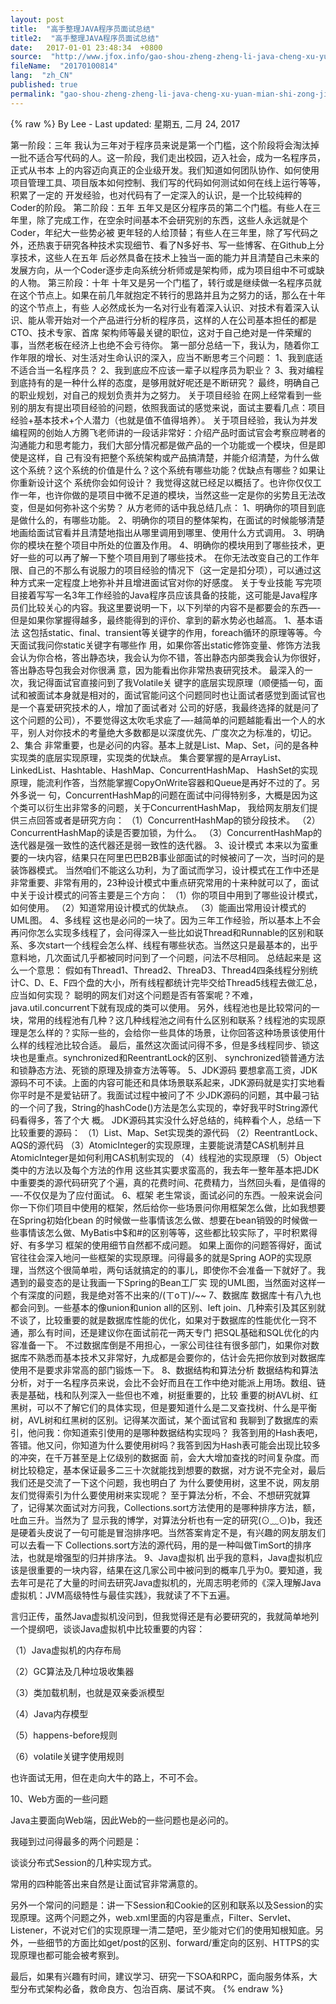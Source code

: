 ```yaml
---
layout: post
title:  "高手整理JAVA程序员面试总结"
title2:  "高手整理JAVA程序员面试总结"
date:   2017-01-01 23:48:34  +0800
source:  "http://www.jfox.info/gao-shou-zheng-zheng-li-java-cheng-xu-yuan-mian-shi-zong-jie.html"
fileName:  "20170100814"
lang:  "zh_CN"
published: true
permalink: "gao-shou-zheng-zheng-li-java-cheng-xu-yuan-mian-shi-zong-jie.html"
---
```

{% raw %}
By Lee - Last updated: 星期五, 二月 24, 2017

第一阶段：三年
我认为三年对于程序员来说是第一个门槛，这个阶段将会淘汰掉一批不适合写代码的人。这一阶段，我们走出校园，迈入社会，成为一名程序员，正式从书本 上的内容迈向真正的企业级开发。我们知道如何团队协作、如何使用项目管理工具、项目版本如何控制、我们写的代码如何测试如何在线上运行等等，积累了一定的 开发经验，也对代码有了一定深入的认识，是一个比较纯粹的Coder的阶段。
第二阶段：五年
五年又是区分程序员的第二个门槛。有些人在三年里，除了完成工作，在空余时间基本不会研究别的东西，这些人永远就是个Coder，年纪大一些势必被 更年轻的人给顶替；有些人在三年里，除了写代码之外，还热衷于研究各种技术实现细节、看了N多好书、写一些博客、在Github上分享技术，这些人在五年 后必然具备在技术上独当一面的能力并且清楚自己未来的发展方向，从一个Coder逐步走向系统分析师或是架构师，成为项目组中不可或缺的人物。
第三阶段：十年
十年又是另一个门槛了，转行或是继续做一名程序员就在这个节点上。如果在前几年就抱定不转行的思路并且为之努力的话，那么在十年的这个节点上，有些 人必然成长为一名对行业有着深入认识、对技术有着深入认识、能从零开始对一个产品进行分析的程序员，这样的人在公司基本担任的都是CTO、技术专家、首席 架构师等最关键的职位，这对于自己绝对是一件荣耀的事，当然老板在经济上也绝不会亏待你。
第一部分总结一下，我认为，随着你工作年限的增长、对生活对生命认识的深入，应当不断思考三个问题：
1、我到底适不适合当一名程序员？
2、我到底应不应该一辈子以程序员为职业？
3、我对编程到底持有的是一种什么样的态度，是够用就好呢还是不断研究？
最终，明确自己的职业规划，对自己的规划负责并为之努力。
关于项目经验
在网上经常看到一些别的朋友有提出项目经验的问题，依照我面试的感觉来说，面试主要看几点：项目经验+基本技术+个人潜力（也就是值不值得培养）。
关于项目经验，我认为并发编程网的创始人方腾飞老师讲的一段话非常好：介绍产品时面试官会考察应聘者的沟通能力和思考能力，我们大部分情况都是做产品的一个功能或一个模块，但是即使是这样，自 己有没有把整个系统架构或产品搞清楚，并能介绍清楚，为什么做这个系统？这个系统的价值是什么？这个系统有哪些功能？优缺点有哪些？如果让你重新设计这个 系统你会如何设计？
我觉得这就已经足以概括了。也许你仅仅工作一年，也许你做的是项目中微不足道的模块，当然这些一定是你的劣势且无法改变，但是如何弥补这个劣势？
从方老师的话中我总结几点：
1、明确你的项目到底是做什么的，有哪些功能。
2、明确你的项目的整体架构，在面试的时候能够清楚地画给面试官看并且清楚地指出从哪里调用到哪里、使用什么方式调用。
3、明确你的模块在整个项目中所处的位置及作用。
4、明确你的模块用到了哪些技术，更好一些的可以再了解一下整个项目用到了哪些技术。
在你无法改变自己的工作年限、自己的不那么有说服力的项目经验的情况下（这一定是扣分项），可以通过这种方式来一定程度上地弥补并且增进面试官对你的好感度。
关于专业技能
写完项目接着写写一名3年工作经验的Java程序员应该具备的技能，这可能是Java程序员们比较关心的内容。我这里要说明一下，以下列举的内容不是都要会的东西—-但是如果你掌握得越多，最终能得到的评价、拿到的薪水势必也越高。
1、基本语法
这包括static、final、transient等关键字的作用，foreach循环的原理等等。今天面试我问你static关键字有哪些作 用，如果你答出static修饰变量、修饰方法我会认为你合格，答出静态块，我会认为你不错，答出静态内部类我会认为你很好，答出静态导包我会对你很满 意，因为能看出你非常热衷研究技术。
最深入的一次，我记得面试官直接问到了我Volatile关 键字的底层实现原理（顺便插一句，面试和被面试本身就是相对的，面试官能问这个问题同时也让面试者感觉到面试官也是一个喜爱研究技术的人，增加了面试者对 公司的好感，我最终选择的就是问了这个问题的公司），不要觉得这太吹毛求疵了—-越简单的问题越能看出一个人的水平，别人对你技术的考量绝大多数都是以深度优先、广度次之为标准的，切记。
2、集合
非常重要，也是必问的内容。基本上就是List、Map、Set，问的是各种实现类的底层实现原理，实现类的优缺点。
集合要掌握的是ArrayList、LinkedList、Hashtable、HashMap、ConcurrentHashMap、 HashSet的实现原理，能流利作答，当然能掌握CopyOnWrite容器和Queue是再好不过的了。另外多说一 句，ConcurrentHashMap的问题在面试中问得特别多，大概是因为这个类可以衍生出非常多的问题，关于ConcurrentHashMap， 我给网友朋友们提供三点回答或者是研究方向：
（1）ConcurrentHashMap的锁分段技术。
（2）ConcurrentHashMap的读是否要加锁，为什么。
（3）ConcurrentHashMap的迭代器是强一致性的迭代器还是弱一致性的迭代器。
3、设计模式
本来以为蛮重要的一块内容，结果只在阿里巴巴B2B事业部面试的时候被问了一次，当时问的是装饰器模式。
当然咱们不能这么功利，为了面试而学习，设计模式在工作中还是非常重要、非常有用的，23种设计模式中重点研究常用的十来种就可以了，面试中关于设计模式的问答主要是三个方向：
（1）你的项目中用到了哪些设计模式，如何使用。
（2）知道常用设计模式的优缺点。
（3）能画出常用设计模式的UML图。
4、多线程
这也是必问的一块了。因为三年工作经验，所以基本上不会再问你怎么实现多线程了，会问得深入一些比如说Thread和Runnable的区别和联 系、多次start一个线程会怎么样、线程有哪些状态。当然这只是最基本的，出乎意料地，几次面试几乎都被同时问到了一个问题，问法不尽相同。
总结起来是 这么一个意思：
假如有Thread1、Thread2、ThreaD3、Thread4四条线程分别统计C、D、E、F四个盘的大小，所有线程都统计完毕交给Thread5线程去做汇总，应当如何实现？
聪明的网友们对这个问题是否有答案呢？不难，java.util.concurrent下就有现成的类可以使用。
另外，线程池也是比较常问的一块，常用的线程池有几种？这几种线程池之间有什么区别和联系？线程池的实现原理是怎么样的？实际一些的，会给你一些具体的场景，让你回答这种场景该使用什么样的线程池比较合适。
最后，虽然这次面试问得不多，但是多线程同步、锁这块也是重点。synchronized和ReentrantLock的区别、 synchronized锁普通方法和锁静态方法、死锁的原理及排查方法等等。
5、JDK源码
要想拿高工资，JDK源码不可不读。上面的内容可能还和具体场景联系起来，JDK源码就是实打实地看你平时是不是爱钻研了。我面试过程中被问了不 少JDK源码的问题，其中最刁钻的一个问了我，String的hashCode()方法是怎么实现的，幸好我平时String源代码看得多，答了个大 概。
JDK源码其实没什么好总结的，纯粹看个人，总结一下比较重要的源码：
（1）List、Map、Set实现类的源代码
（2）ReentrantLock、AQS的源代码
（3）AtomicInteger的实现原理，主要能说清楚CAS机制并且AtomicInteger是如何利用CAS机制实现的
（4）线程池的实现原理
（5）Object类中的方法以及每个方法的作用
这些其实要求蛮高的，我去年一整年基本把JDK中重要类的源代码研究了个遍，真的花费时间、花费精力，当然回头看，是值得的—-不仅仅是为了应付面试。
6、框架
老生常谈，面试必问的东西。一般来说会问你一下你们项目中使用的框架，然后给你一些场景问你用框架怎么做，比如我想要在Spring初始化bean 的时候做一些事情该怎么做、想要在bean销毁的时候做一些事情该怎么做、MyBatis中$和#的区别等等，这些都比较实际了，平时积累得好、有多学习 框架的使用细节自然都不成问题。
如果上面你的问题答得好，面试官往往会深入地问一些框架的实现原理。问得最多的就是Spring AOP的实现原理，当然这个很简单啦，两句话就搞定的的事儿，即使你不会准备一下就好了。我遇到的最变态的是让我画一下Spring的Bean工厂实 现的UML图，当然面对这样一个有深度的问题，我是绝对答不出来的/(ㄒoㄒ)/~~
7、数据库
数据库十有八九也都会问到。一些基本的像union和union all的区别、left join、几种索引及其区别就不谈了，比较重要的就是数据库性能的优化，如果对于数据库的性能优化一窍不通，那么有时间，还是建议你在面试前花一两天专门 把SQL基础和SQL优化的内容准备一下。
不过数据库倒是不用担心，一家公司往往有很多部门，如果你对数据库不熟悉而基本技术又非常好，九成都是会要你的，估计会先把你放到对数据库使用不是要求非常高的部门锻炼一下。
8、数据结构和算法分析
数据结构和算法分析，对于一名程序员来说，会比不会好而且在工作中绝对能派上用场。数组、链表是基础，栈和队列深入一些但也不难，树挺重要的，比较 重要的树AVL树、红黑树，可以不了解它们的具体实现，但是要知道什么是二叉查找树、什么是平衡树，AVL树和红黑树的区别。记得某次面试，某个面试官和 我聊到了数据库的索引，他问我：你知道索引使用的是哪种数据结构实现吗？
我答到用的Hash表吧，答错。他又问，你知道为什么要使用树吗？我答到因为Hash表可能会出现比较多的冲突，在千万甚至是上亿级别的数据面 前，会大大增加查找的时间复杂度。而树比较稳定，基本保证最多二三十次就能找到想要的数据，对方说不完全对，最后我们还是交流了一下这个问题，我也明白了 为什么要使用树，这里不说，网友朋友们觉得索引为什么要使用树来实现呢？
至于算法分析，不会、不想研究就算了，记得某次面试对方问我，Collections.sort方法使用的是哪种排序方法，额，吐血三升。当然为了 显示我的博学，对算法分析也有一定的研究(⊙﹏⊙)b，我还是硬着头皮说了一句可能是冒泡排序吧。当然答案肯定不是，有兴趣的网友朋友们可以去看一下 Collections.sort方法的源代码，用的是一种叫做TimSort的排序法，也就是增强型的归并排序法。
9、Java虚拟机
出乎我的意料，Java虚拟机应该是很重要的一块内容，结果在这几家公司中被问到的概率几乎为0。要知道，我去年可是花了大量的时间去研究Java虚拟机的，光周志明老师的《深入理解Java虚拟机：JVM高级特性与最佳实践》，我就读了不下五遍。

言归正传，虽然Java虚拟机没问到，但我觉得还是有必要研究的，我就简单地列一个提纲吧，谈谈Java虚拟机中比较重要的内容：

（1）Java虚拟机的内存布局

（2）GC算法及几种垃圾收集器

（3）类加载机制，也就是双亲委派模型

（4）Java内存模型

（5）happens-before规则

（6）volatile关键字使用规则

也许面试无用，但在走向大牛的路上，不可不会。

10、Web方面的一些问题

Java主要面向Web端，因此Web的一些问题也是必问的。

我碰到过问得最多的两个问题是：

谈谈分布式Session的几种实现方式。

常用的四种能答出来自然是让面试官非常满意的。

另外一个常问的问题是：讲一下Session和Cookie的区别和联系以及Session的实现原理。这两个问题之外，web.xml里面的内容是重点，Filter、Servlet、Listener，不说对它们的实现原理一清二楚吧，至少能对它们的使用知根知底。另外，一些细节的方面比如get/post的区别、forward/重定向的区别、HTTPS的实现原理也都可能会被考察到。

最后，如果有兴趣有时间，建议学习、研究一下SOA和RPC，面向服务体系，大型分布式架构必备，救命良方、包治百病、屡试不爽。
{% endraw %}